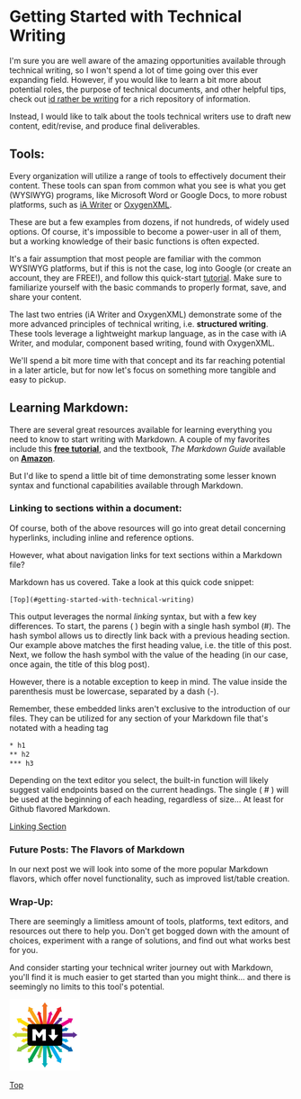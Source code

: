 # Getting Started with Technical Writing

I'm sure you are well aware of the amazing opportunities available through technical writing, so I won't spend a lot of time going over this ever expanding field. However, if you would like to learn a bit more about potential roles, the purpose of technical documents, and other helpful tips, check out [id rather be writing](https://idratherbewriting.com/) for a rich repository of information.  

Instead, I would like to talk about the tools technical writers use to draft new content, edit/revise, and produce final deliverables.

## Tools:

Every organization will utilize a range of tools to effectively document their content. These tools can span from common what you see is what you get (WYSIWYG) programs, like Microsoft Word or Google Docs, to more robust platforms, such as [iA Writer](https://ia.net/writer) or [OxygenXML](https://www.oxygenxml.com/).  

These are but a few examples from dozens, if not hundreds, of widely used options. Of course, it's impossible to become a power-user in all of them, but a working knowledge of their basic functions is often expected.  

It's a fair assumption that most people are familiar with the common WYSIWYG platforms, but if this is not the case, log into Google (or create an account, they are FREE!), and follow this quick-start [tutorial](https://support.google.com/docs/answer/7068618?hl=en&co=GENIE.Platform%3DDesktop&oco=0). Make sure to familiarize yourself with the basic commands to properly format, save, and share your content. 

The last two entries (iA Writer and OxygenXML) demonstrate some of the more advanced principles of technical writing, i.e. **structured writing**. These tools leverage a lightweight markup language, as in the case with iA Writer, and modular, component based writing, found with OxygenXML.  

We'll spend a bit more time with that concept and its far reaching potential in a later article, but for now let's focus on something more tangible and easy to pickup.

## Learning Markdown:

There are several great resources available for learning everything you need to know to start writing with Markdown. A couple of my favorites include this [**free tutorial**](https://www.markdowntutorial.com/lesson/1/), and the textbook, *The Markdown Guide* available on [**Amazon**](https://www.amazon.com/Markdown-Guide-Matt-Cone-ebook/dp/B07G7JB641/ref=sr_1_1?crid=V3PPDG97Z61J&keywords=markdown+guide&qid=1678321060&sprefix=markdown+guid%2Caps%2C183&sr=8-1). 

But I'd like to spend a little bit of time demonstrating some lesser known syntax and functional capabilities available through Markdown.

### Linking to sections within a document: 
Of course, both of the above resources will go into great detail concerning hyperlinks, including inline and reference options. 

However, what about navigation links for text sections within a Markdown file?

Markdown has us covered. Take a look at this quick code snippet:

~~~ 
[Top](#getting-started-with-technical-writing)
~~~

This output leverages the normal *linking* syntax, but with a few key differences. To start, the parens ( ) begin with a single hash symbol (#). The hash symbol allows us to directly link back with a previous heading section. Our example above matches the first heading value, i.e. the title of this post. Next, we follow the hash symbol with the value of the heading (in our case, once again, the title of this blog post).

However, there is a notable exception to keep in mind. The value inside the parenthesis must be lowercase, separated by a dash (-).

Remember, these embedded links aren't exclusive to the introduction of our files. They can be utilized for any section of your Markdown file that's notated with a heading tag

~~~
* h1
** h2
*** h3 
~~~

Depending on the text editor you select, the built-in function will likely suggest valid endpoints based on the current headings. The single ( # ) will be used at the beginning of each heading, regardless of size... At least for Github flavored Markdown.

[Linking Section](#linking-to-sections-within-a-document)

### Future Posts: The Flavors of Markdown
In our next post we will look into some of the more popular Markdown flavors, which offer novel functionality, such as improved list/table creation. 

### Wrap-Up: 
There are seemingly a limitless amount of tools, platforms, text editors, and resources out there to help you. Don't get bogged down with the amount of choices, experiment with a range of solutions, and find out what works best for you.

And consider starting your technical writer journey out with Markdown, you'll find it is much easier to get started than you might think... and there is seemingly no limits to this tool's potential. 

<img src="https://raw.githubusercontent.com/grassLEE/grassleeblog/main/images/markdown.jpg" width="25%" height="25%">

[Top](#getting-started-with-technical-writing)
